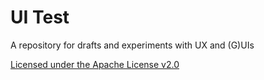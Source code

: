 # UI Test
A repository for drafts and experiments with UX and (G)UIs

[Licensed under the Apache License v2.0](http://license.sibrentalens.com)
